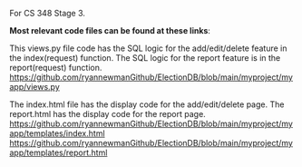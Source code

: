 For CS 348 Stage 3.

**Most relevant code files can be found at these links**:

This views.py file code has the SQL logic for the add/edit/delete feature in the index(request) function. The SQL logic for the report feature is in the report(request) function.
https://github.com/ryannewmanGithub/ElectionDB/blob/main/myproject/myapp/views.py

The index.html file has the display code for the add/edit/delete page. The report.html has the display code for the report page.
https://github.com/ryannewmanGithub/ElectionDB/blob/main/myproject/myapp/templates/index.html
https://github.com/ryannewmanGithub/ElectionDB/blob/main/myproject/myapp/templates/report.html

